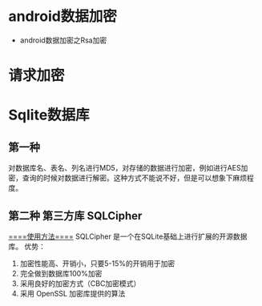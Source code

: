 # android数据加密 
- [](http://www.cnblogs.com/whoislcj/p/5470095.html)android数据加密之Rsa加密

# 请求加密



# Sqlite数据库
## 第一种
对数据库名、表名、列名进行MD5，对存储的数据进行加密，例如进行AES加密，查询的时候对数据进行解密。这种方式不能说不好，但是可以想象下麻烦程度。
## 第二种 第三方库 SQLCipher
[====使用方法====](http://www.cnblogs.com/whoislcj/p/5511522.html) SQLCipher 是一个在SQLite基础上进行扩展的开源数据库。
优势：
1. 加密性能高、开销小，只要5-15%的开销用于加密
2. 完全做到数据库100%加密
3. 采用良好的加密方式（CBC加密模式）
4. 采用 OpenSSL 加密库提供的算法

